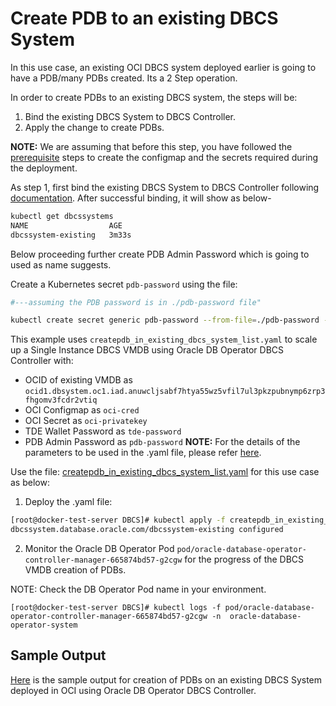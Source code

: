 # Create PDB to an existing DBCS System

In this use case, an existing OCI DBCS system deployed earlier is going to have a PDB/many PDBs created. Its a 2 Step operation.

In order to create PDBs to an existing DBCS system, the steps will be:

1. Bind the existing DBCS System to DBCS Controller.
2. Apply the change to create PDBs.

**NOTE:** We are assuming that before this step, you have followed the [prerequisite](./../README.md#prerequisites-to-deploy-a-dbcs-system-using-oracle-db-operator-dbcs-controller) steps to create the configmap and the secrets required during the deployment.

As step 1, first bind the existing DBCS System to DBCS Controller following [documentation](./../provisioning/bind_to_existing_dbcs_system.md). After successful binding, it will show as below-
```bash
kubectl get dbcssystems
NAME                  AGE
dbcssystem-existing   3m33s
```
Below proceeding further create PDB Admin Password which is going to used as name suggests. 

Create a Kubernetes secret `pdb-password` using the file:

```bash
#---assuming the PDB password is in ./pdb-password file"

kubectl create secret generic pdb-password --from-file=./pdb-password -n default
```

This example uses `createpdb_in_existing_dbcs_system_list.yaml` to scale up a Single Instance DBCS VMDB using Oracle DB Operator DBCS Controller with:

- OCID of existing VMDB as `ocid1.dbsystem.oc1.iad.anuwcljsabf7htya55wz5vfil7ul3pkzpubnymp6zrp3fhgomv3fcdr2vtiq`
- OCI Configmap as `oci-cred`  
- OCI Secret as `oci-privatekey`
- TDE Wallet Password as `tde-password`
- PDB Admin Password as `pdb-password`
**NOTE:** For the details of the parameters to be used in the .yaml file, please refer [here](./dbcs_controller_parameters.md).

Use the file: [createpdb_in_existing_dbcs_system_list.yaml](./createpdb_in_existing_dbcs_system_list.yaml) for this use case as below:

1. Deploy the .yaml file:  
```sh
[root@docker-test-server DBCS]# kubectl apply -f createpdb_in_existing_dbcs_system_list.yaml
dbcssystem.database.oracle.com/dbcssystem-existing configured
```

2. Monitor the Oracle DB Operator Pod `pod/oracle-database-operator-controller-manager-665874bd57-g2cgw` for the progress of the DBCS VMDB creation of PDBs. 

NOTE: Check the DB Operator Pod name in your environment.

```
[root@docker-test-server DBCS]# kubectl logs -f pod/oracle-database-operator-controller-manager-665874bd57-g2cgw -n  oracle-database-operator-system
```

## Sample Output

[Here](./createpdb_in_existing_dbcs_system_list_sample_output.log) is the sample output for creation of PDBs on an existing DBCS System deployed in OCI using Oracle DB Operator DBCS Controller.
